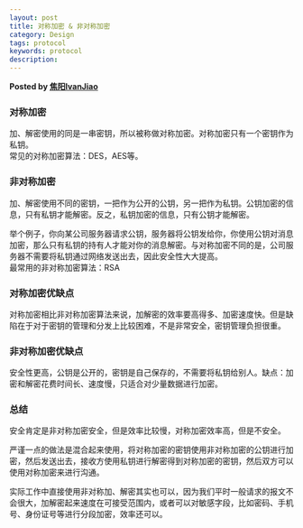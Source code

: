```yaml
---  
layout: post  
title: 对称加密 & 非对称加密  
category: Design  
tags: protocol  
keywords: protocol  
description: 
---  
```


__Posted by [焦阳IvanJiao](https://juejin.im/post/5abb6c8651882555784e051d)__  

### 对称加密  
加、解密使用的同是一串密钥，所以被称做对称加密。对称加密只有一个密钥作为私钥。  
常见的对称加密算法：DES，AES等。

### 非对称加密  
加、解密使用不同的密钥，一把作为公开的公钥，另一把作为私钥。公钥加密的信息，只有私钥才能解密。反之，私钥加密的信息，只有公钥才能解密。 

举个例子，你向某公司服务器请求公钥，服务器将公钥发给你，你使用公钥对消息加密，那么只有私钥的持有人才能对你的消息解密。与对称加密不同的是，公司服务器不需要将私钥通过网络发送出去，因此安全性大大提高。  
最常用的非对称加密算法：RSA

### 对称加密优缺点  
对称加密相比非对称加密算法来说，加解密的效率要高得多、加密速度快。但是缺陷在于对于密钥的管理和分发上比较困难，不是非常安全，密钥管理负担很重。

### 非对称加密优缺点  
安全性更高，公钥是公开的，密钥是自己保存的，不需要将私钥给别人。缺点：加密和解密花费时间长、速度慢，只适合对少量数据进行加密。

### 总结  
安全肯定是非对称加密安全，但是效率比较慢，对称加密效率高，但是不安全。

严谨一点的做法是混合起来使用，将对称加密的密钥使用非对称加密的公钥进行加密，然后发送出去，接收方使用私钥进行解密得到对称加密的密钥，然后双方可以使用对称加密来进行沟通。

实际工作中直接使用非对称加、解密其实也可以，因为我们平时一般请求的报文不会很大，加解密起来速度在可接受范围内，或者可以对敏感字段，比如密码、手机号、身份证号等进行分段加密，效率还可以。